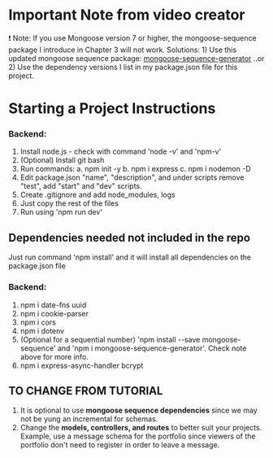 # Important Note from video creator

❗ Note: If you use Mongoose version 7 or higher, the mongoose-sequence package I introduce in Chapter 3 will not work. Solutions: 1) Use this updated mongoose sequence package: [mongoose-sequence-generator](https://www.npmjs.com/package/mongoose-sequence-generator) ..or 2) Use the dependency versions I list in my package.json file for this project.

# Starting a Project Instructions

### Backend:

1. Install node.js - check with command 'node -v' and 'npm-v'
2. (Optional) Install git bash
3. Run commands:
   a. npm init -y
   b. npm i express
   c. npm i nodemon -D
4. Edit package.json "name", "description", and under scripts remove "test", add "start" and "dev" scripts.
5. Create .gitignore and add node_modules, logs
6. Just copy the rest of the files
7. Run using 'npm run dev'

## Dependencies needed not included in the repo

Just run command 'npm install' and it will install all dependencies on the package.json file

### Backend:

1. npm i date-fns uuid
2. npm i cookie-parser
3. npm i cors
4. npm i dotenv
5. (Optional for a sequential number) 'npm install --save mongoose-sequence' and 'npm i mongoose-sequence-generator'. Check note above for more info.
6. npm i express-async-handler bcrypt

## TO CHANGE FROM TUTORIAL

1. It is optional to use **mongoose sequence dependencies** since we may not be yung an incremental for schemas.
2. Change the **models, controllers, and routes** to better suit your projects. Example, use a message schema for the portfolio since viewers of the portfolio don't need to register in order to leave a message.

